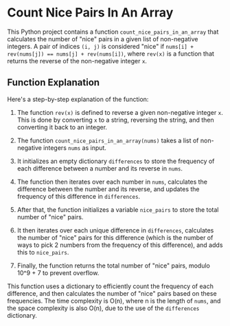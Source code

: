 # Count Nice Pairs In An Array

This Python project contains a function `count_nice_pairs_in_an_array` that calculates the number of "nice" pairs in a given list of non-negative integers. A pair of indices `(i, j)` is considered "nice" if `nums[i] + rev(nums[j]) == nums[j] + rev(nums[i])`, where `rev(x)` is a function that returns the reverse of the non-negative integer `x`.

## Function Explanation

Here's a step-by-step explanation of the function:

1. The function `rev(x)` is defined to reverse a given non-negative integer `x`. This is done by converting `x` to a string, reversing the string, and then converting it back to an integer.

2. The function `count_nice_pairs_in_an_array(nums)` takes a list of non-negative integers `nums` as input.

3. It initializes an empty dictionary `differences` to store the frequency of each difference between a number and its reverse in `nums`.

4. The function then iterates over each number in `nums`, calculates the difference between the number and its reverse, and updates the frequency of this difference in `differences`.

5. After that, the function initializes a variable `nice_pairs` to store the total number of "nice" pairs.

6. It then iterates over each unique difference in `differences`, calculates the number of "nice" pairs for this difference (which is the number of ways to pick 2 numbers from the frequency of this difference), and adds this to `nice_pairs`.

7. Finally, the function returns the total number of "nice" pairs, modulo 10^9 + 7 to prevent overflow.

This function uses a dictionary to efficiently count the frequency of each difference, and then calculates the number of "nice" pairs based on these frequencies. The time complexity is O(n), where n is the length of `nums`, and the space complexity is also O(n), due to the use of the `differences` dictionary.

